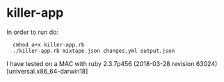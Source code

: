 # killer-app

In order to run do:
```
  cmhod a+x killer-app.rb
  ./killer-app.rb mixtape.json changes.yml output.json
```

I have tested on a MAC with ruby 2.3.7p456 (2018-03-28 revision 63024) [universal.x86_64-darwin18]